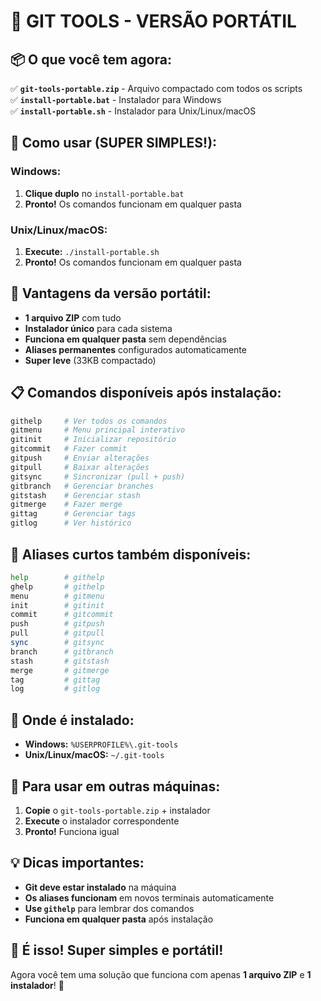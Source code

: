 # 🚀 GIT TOOLS - VERSÃO PORTÁTIL

## 📦 **O que você tem agora:**

✅ **`git-tools-portable.zip`** - Arquivo compactado com todos os scripts  
✅ **`install-portable.bat`** - Instalador para Windows  
✅ **`install-portable.sh`** - Instalador para Unix/Linux/macOS  

## 🎯 **Como usar (SUPER SIMPLES!):**

### **Windows:**
1. **Clique duplo** no `install-portable.bat`
2. **Pronto!** Os comandos funcionam em qualquer pasta

### **Unix/Linux/macOS:**
1. **Execute:** `./install-portable.sh`
2. **Pronto!** Os comandos funcionam em qualquer pasta

## 🌟 **Vantagens da versão portátil:**

- **1 arquivo ZIP** com tudo
- **Instalador único** para cada sistema
- **Funciona em qualquer pasta** sem dependências
- **Aliases permanentes** configurados automaticamente
- **Super leve** (33KB compactado)

## 📋 **Comandos disponíveis após instalação:**

```bash
githelp     # Ver todos os comandos
gitmenu     # Menu principal interativo
gitinit     # Inicializar repositório
gitcommit   # Fazer commit
gitpush     # Enviar alterações
gitpull     # Baixar alterações
gitsync     # Sincronizar (pull + push)
gitbranch   # Gerenciar branches
gitstash    # Gerenciar stash
gitmerge    # Fazer merge
gittag      # Gerenciar tags
gitlog      # Ver histórico
```

## 🔧 **Aliases curtos também disponíveis:**

```bash
help        # githelp
ghelp       # githelp
menu        # gitmenu
init        # gitinit
commit      # gitcommit
push        # gitpush
pull        # gitpull
sync        # gitsync
branch      # gitbranch
stash       # gitstash
merge       # gitmerge
tag         # gittag
log         # gitlog
```

## 📁 **Onde é instalado:**

- **Windows:** `%USERPROFILE%\.git-tools`
- **Unix/Linux/macOS:** `~/.git-tools`

## 🚀 **Para usar em outras máquinas:**

1. **Copie** o `git-tools-portable.zip` + instalador
2. **Execute** o instalador correspondente
3. **Pronto!** Funciona igual

## 💡 **Dicas importantes:**

- **Git deve estar instalado** na máquina
- **Os aliases funcionam** em novos terminais automaticamente
- **Use `githelp`** para lembrar dos comandos
- **Funciona em qualquer pasta** após instalação

## 🎉 **É isso! Super simples e portátil!**

Agora você tem uma solução que funciona com apenas **1 arquivo ZIP** e **1 instalador**! 🚀
